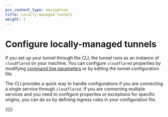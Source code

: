 ```yaml
---
pcx_content_type: navigation
title: Locally-managed tunnels
weight: 2
---
```


# Configure locally-managed tunnels

If you set up your tunnel through the CLI, the tunnel runs as an instance of `cloudflared` on your machine.  You can configure `cloudflared` properties by modifying [command line parameters](/cloudflare-one/connections/connect-networks/install-and-setup/tunnel-guide/local/local-management/arguments/) or by editing the tunnel configuration file.

The CLI provides a quick way to handle configurations if you are connecting a single service through `cloudflared`. If you are connecting multiple services and you need to configure properties or exceptions for specific origins, you can do so by defining ingress rules in your configuration file.

{{<directory-listing>}}
